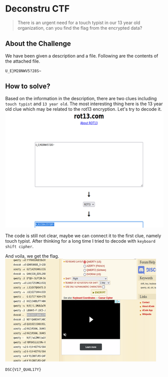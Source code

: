 # Deconstru CTF
> There is an urgent need for a touch typist in our 13 year old organization, can you find the flag from the encrypted data?

## About the Challenge
We have been given a description and a file. Following are the contents of the attached file.
```
U_E}M28NWV5?28S~
```

## How to solve?
Based on the information in the description, there are two clues including `touch typist` and `13 year old`. The most interesting thing here is the 13 year old clue which may be related to the rot13 encryption. Let's try to decode it.
![img1](images/img1.png)

The code is still not clear, maybe we can connect it to the first clue, namely touch typist. After thinking for a long time I tried to decode with `keyboard shift cipher`. 

And voila, we get the flag.
![flag](images/flag.png)

```
DSC{V17_QU4L17Y}
```
